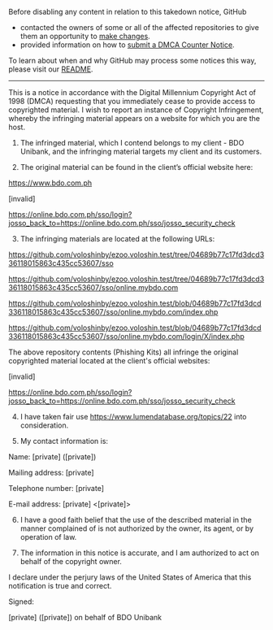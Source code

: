 Before disabling any content in relation to this takedown notice, GitHub
- contacted the owners of some or all of the affected repositories to give them an opportunity to [make changes](https://docs.github.com/en/github/site-policy/dmca-takedown-policy#a-how-does-this-actually-work).
- provided information on how to [submit a DMCA Counter Notice](https://docs.github.com/en/articles/guide-to-submitting-a-dmca-counter-notice).

To learn about when and why GitHub may process some notices this way, please visit our [README](https://github.com/github/dmca/blob/master/README.md#anatomy-of-a-takedown-notice).

---

This is a notice in accordance with the Digital Millennium Copyright Act of 1998 (DMCA) requesting that you immediately cease to provide access to copyrighted material. I wish to report an instance of Copyright Infringement, whereby the infringing material appears on a website for which you are the host.

1. The infringed material, which I contend belongs to my client - BDO Unibank, and the infringing material targets my client and its customers.

2. The original material can be found in the client’s official website here:

https://www.bdo.com.ph

[invalid]

https://online.bdo.com.ph/sso/login?josso_back_to=https://online.bdo.com.ph/sso/josso_security_check

3. The infringing materials are located at the following URLs:

https://github.com/voloshinby/ezoo.voloshin.test/tree/04689b77c17fd3dcd336118015863c435cc53607/sso

https://github.com/voloshinby/ezoo.voloshin.test/tree/04689b77c17fd3dcd336118015863c435cc53607/sso/online.mybdo.com

https://github.com/voloshinby/ezoo.voloshin.test/blob/04689b77c17fd3dcd336118015863c435cc53607/sso/online.mybdo.com/index.php

https://github.com/voloshinby/ezoo.voloshin.test/blob/04689b77c17fd3dcd336118015863c435cc53607/sso/online.mybdo.com/login/X/index.php

The above repository contents (Phishing Kits) all infringe the original copyrighted material located at the client's official websites:

[invalid]

https://online.bdo.com.ph/sso/login?josso_back_to=https://online.bdo.com.ph/sso/josso_security_check

4. I have taken fair use <https://www.lumendatabase.org/topics/22> into consideration.

5. My contact information is:

Name: [private] ([private])

Mailing address: [private]

Telephone number: [private]

E-mail address: [private] <[private]>

6. I have a good faith belief that the use of the described material in the manner complained of is not authorized by the owner, its agent, or by operation of law.

7. The information in this notice is accurate, and I am authorized to act on behalf of the copyright owner.

I declare under the perjury laws of the United States of America that this notification is true and correct.

Signed:

[private] ([private]) on behalf of BDO Unibank
